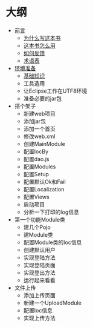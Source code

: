 # 大纲

* [前言](chapter0.md)
   * [为什么写这本书](chapter0.1.md)
   * [这本书怎么用](chapter0.2.md)
   * [如何反馈](chapter0.3.md)
   * [术语表](chapter0.4.md)
* [环境准备](chapter1.md)
   * [基础知识](chapter1.1.md)
   * 工具选用
   * 让Eclipse工作在UTF8环境
   * 准备必要的jar包
* 搭个架子
   * 新建web项目
   * 添加jar包
   * 添加一个首页
   * 修改web.xml
   * 创建MainModule
   * 配置IocBy
   * 配置dao.js
   * 配置Modules
   * 配置Setup
   * 配置默认Ok和Fail
   * 配置Localization
   * 配置Views
   * 启动项目
   * 分析一下打印的log信息
* 第一个功能Module类
   * 建几个Pojo
   * 建Module类
   * 配置Module类的Ioc信息
   * 创建默认用户
   * 实现登陆方法
   * 实现登陆页面
   * 实现登出方法
   * 运行起来看看
* 文件上传
   * 添加上传页面
   * 新建一个UploadModule
   * 配置Ioc信息
   * 实现上传方法

